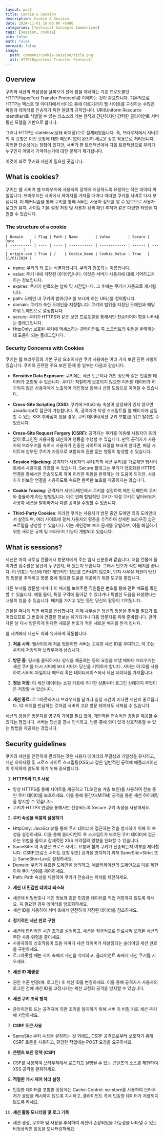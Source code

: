 ```yaml
---
layout: post
title: Cookie & Session
description: Cookie & Session
date: 2024-11-01 16:00:00 +0900
categories: [Technical Concepts Summarized]
tags: [session, cookie]
pin: false
math: false
mermaid: false
image:
  path: commons/cookie-session/title.png
  alt: HTTP(Hypertext Transfer Protocol)
---
```

<!-- categories: [Technical Concepts Summarized, Technical Labs, Technical Terms, Useful Apps To Help With Technology] -->

## Overview
쿠키와 세션의 복잡성을 살펴보기 전에 웹을 지배하는 기본 프로토콜인 HTTP(HyperText Transfer Protocol)를 이해하는 것이 중요합니다. 기본적으로 HTTP는 텍스트 및 이미지에서 비디오 등에 이르기까지 웹 사이트를 구성하는 수많은 파일과 데이터를 전송하기 위한 일련의 규칙입니다. URI(Uniform Resource Identifier)로 식별할 수 있는 리소스의 기본 원칙과 간단하지만 강력한 클라이언트 서버 통신 모델을 기반으로 합니다.

그러나 HTTP는 stateless(상태 비저장)으로 설계되었습니다. 즉, 브라우저에서 서버로의 각 요청은 이전 요청에 대한 메모리 없이 완전히 새로운 상호 작용으로 처리됩니다. 이러한 단순성에는 장점이 있지만, 서버가 한 트랜잭션에서 다음 트랜잭션으로 우리가 누구인지 어떻게 기억하는가에 대한 문제가 제기됩니다.

이것이 바로 쿠키와 세션이 필요한 곳입니다.

## What is cookies?
쿠키는 웹 서버가 웹 브라우저에 사용자의 장치에 저장하도록 요청하는 작은 데이터 파일입니다. 브라우저는 서버에서 페이지를 가져올 때마다 이러한 쿠키를 서버로 다시 보냅니다. 이 메커니즘을 통해 쿠키를 통해 서버는 사용자 정보를 알 수 있으므로 사용자 로그인 유지, 사이트 기본 설정 저장 및 사용자 검색 패턴 추적과 같은 다양한 작업을 지원할 수 있습니다.

### The structure of a cookie
```
| Domain     | Flag | Path | Name        | Value        | Secure | Date       |
| ---------- | ---- | ---- | ----------- | ------------ | ------ | ---------- |
| origin.com | True | /    | Cookie_Name | Cookie_Value | True   | 11/01/2024 |
```
- name: 쿠키의 키 또는 식별자입니다. 쿠키가 참조되는 이름입니다.
- value: 쿠키 내에 저장된 데이터입니다. 이것은 서버가 사용자에 대해 기억하고자 하는 정보입니다.
- expires: 쿠키가 만료되는 날짜 및 시간입니다. 그 후에는 쿠키가 자동으로 제거됩니다.
- path: 도메인 내 쿠키의 범위(쿠키를 보내야 하는 URL)를 정의합니다.
- domain: 쿠키가 속한 도메인을 지정합니다. 쿠키의 범위를 지정된 도메인과 해당 하위 도메인으로 설정합니다.
- secure: 쿠키가 HTTPS와 같은 보안 프로토콜을 통해서만 전송되어야 함을 나타내는 플래그입니다.
- HttpOnly: 보호된 쿠키에 액세스하는 클라이언트 쪽 스크립트의 위험을 완화하는 데 도움이 되는 플래그입니다.

### Security Concerns with Cookies
쿠키는 웹 브라우징의 기본 구성 요소이지만 쿠키 사용에는 여러 가지 보안 관련 사항이 있습니다. 쿠키와 관련된 주요 보안 문제 중 일부는 다음과 같습니다.

- **Sensitive Data Exposure**: 쿠키에는 세션 토큰이나 개인 정보와 같은 민감한 데이터가 포함될 수 있습니다. 쿠키가 적절하게 보호되지 않으면 이러한 데이터가 허가되지 않은 사용자에게 노출되어 개인정보 침해나 신원 도용으로 이어질 수 있습니다.

- **Cross-Site Scripting (XSS)**: 쿠키에 HttpOnly 속성이 설정되어 있지 않으면 JavaScript로 접근이 가능합니다. 즉, 공격자가 악성 스크립트를 웹 페이지에 삽입할 수 있는 XSS 취약점이 있을 경우, 쿠키 데이터(세션 쿠키 포함)를 읽고 탈취할 수 있습니다.

- **Cross-Site Request Forgery (CSRF)**: 공격자는 쿠키를 이용해 사용자의 동의 없이 로그인된 사용자를 대신하여 행동을 수행할 수 있습니다. 만약 공격자가 사용자의 브라우저를 속여서 사용자가 인증된 사이트에 요청을 보내게 한다면, 해당 사이트에 첨부된 쿠키가 자동으로 포함되어 권한 없는 행동이 발생할 수 있습니다.

- **Session Hijacking**: 공격자가 사용자의 쿠키(특히 세션 쿠키)를 가로채면 웹사이트에서 사용자를 가장할 수 있습니다. Secure 플래그는 쿠키가 암호화된 HTTPS 연결을 통해서만 전송되도록 하여 이러한 위험을 완화하는 데 도움이 되지만, 사용자가 비보안 연결을 사용하도록 속으면 완벽한 보호를 제공하지는 않습니다.
  
- **Cookie Tossing**: 공격자가 서브도메인에서 쿠키를 설정하여 메인 도메인의 쿠키와 충돌하게 하는 방법입니다. 이로 인해 합법적인 쿠키가 악성 쿠키로 덮어씌워져 사용자 세션을 탈취하거나 다른 공격을 수행할 수 있습니다.

- **Third-Party Cookies**: 이러한 쿠키는 사용자가 방문 중인 도메인 외의 도메인에서 설정되며, 여러 사이트에 걸쳐 사용자의 활동을 추적하여 상세한 브라우징 습관 프로필을 생성할 수 있습니다. 이는 개인정보 보호 문제를 유발하며, 이를 해결하기 위한 새로운 규제 및 브라우저 기능이 개발되고 있습니다.

## What is sessions?
세션은 마치 사무실 건물에서 방문자에게 주는 임시 신분증과 같습니다. 처음 건물에 들어가면 접수원은 당신이 누구인지, 왜 왔는지 모릅니다. 그래서 번호가 적힌 배지를 줍니다. 이 번호는 당신에 대한 개인적인 정보를 드러내지 않으며, 단지 사무실 직원이 당신의 방문을 추적하고 방문 중에 필요한 도움을 제공하기 위한 도구일 뿐입니다.

다른 부서를 방문할 때마다 이 배지를 보여주면 직원들은 번호를 통해 관련 메모를 확인할 수 있습니다. 예를 들어, 특정 구역에 들어갈 수 있다거나 특별한 도움을 요청했다는 내용이 있을 수 있습니다. 배지를 가지고 있는 동안 당신의 활동이 기억됩니다.

건물을 떠나게 되면 배지를 반납합니다. 이제 사무실은 당신의 방문을 추적할 필요가 없어졌으므로 그 번호에 연결된 정보는 폐기되거나 다음 방문자를 위해 준비됩니다. 만약 다른 날 다시 방문하게 된다면 새로운 번호가 적힌 새로운 배지를 받게 됩니다.

웹 세계에서 세션도 이와 유사하게 작동합니다.

1. **처음 시작**: 웹사이트에 처음 방문하면 서버는 고유한 세션 ID를 부여하고, 이 ID는 쿠키에 저장되어 브라우저에 남습니다.

2. **방문 중**: 링크를 클릭하거나 양식을 제출하는 등의 요청을 보낼 때마다 브라우저는 세션 쿠키를 다시 서버에 보내 서버가 당신을 기억하게 합니다. 서버는 이 ID를 사용하여 서버의 파일이나 메모리 혹은 데이터베이스에서 세션 데이터를 가져옵니다.

3. **정보 저장**: 이 세션 데이터는 쇼핑 카트에 추가한 상품부터 로그인 상태까지 무엇이든 저장할 수 있습니다.

4. **세션 종료**: 로그아웃하거나 브라우저를 닫거나 일정 시간이 지나면 세션이 종료됩니다. ID 배지를 반납하는 것처럼 서버의 고유 방문 데이터도 삭제될 수 있습니다.

세션의 장점은 방문자를 영구히 기억할 필요 없이, 개인화된 연속적인 경험을 제공할 수 있다는 점입니다. 서버는 당신을 잠시 인식하고, 방문 중에 의미 있게 상호작용할 수 있는 방법을 제공하는 것입니다.

## Security guidelines
쿠키와 세션을 안전하게 관리하는 것은 사용자 데이터의 무결성과 기밀성을 유지하고, 세션 하이재킹 및 크로스 사이트 스크립팅(XSS)과 같은 일반적인 공격에 애플리케이션이 취약하지 않도록 하기 위해 중요합니다.

1. **HTTPS와 TLS 사용**
- 항상 HTTPS를 통해 사이트를 제공하고 TLS(전송 계층 보안)를 사용하여 전송 중인 쿠키 데이터를 보호하세요. 이를 통해 중간자(MITM) 공격을 통한 세션 하이재킹을 방지할 수 있습니다.
- 쿠키가 HTTPS 연결을 통해서만 전송되도록 Secure 쿠키 속성을 사용하세요.

2. **쿠키 속성을 적절히 설정하기**
- HttpOnly: JavaScript를 통해 쿠키 데이터에 접근하는 것을 방지하기 위해 이 속성을 설정하세요. 이를 통해 클라이언트 측 스크립트가 보호된 쿠키 데이터에 접근하는 위험을 줄이고 잠재적인 XSS 취약점의 영향을 완화할 수 있습니다.
- SameSite: 이 속성은 크로스 사이트 요청과 함께 쿠키가 전송되는지 여부를 제어합니다. CSRF(크로스 사이트 요청 위조) 공격을 방지하기 위해 SameSite=Strict 또는 SameSite=Lax로 설정하세요.
- Domain: 쿠키가 유효한 도메인을 정의하고, 애플리케이션의 도메인으로 이를 제한하여 쿠키 범위를 제어하세요.
- Path: Path 속성을 제한하여 쿠키가 전송되는 위치를 제한하세요.

3. **세션 내 민감한 데이터 최소화**
- 세션에 비밀번호나 개인 정보와 같은 민감한 데이터를 직접 저장하지 않도록 하세요. 꼭 필요한 경우 데이터를 암호화하세요.
- 세션 ID를 사용하여 서버 측에서 안전하게 저장된 데이터를 참조하세요.

4. **정기적인 세션 만료 구현**
- 세션에 합리적인 시간 초과를 설정하고, 세션을 적극적으로 만료시켜 오래된 세션의 무단 사용 위험을 줄이세요.
- 사용자와의 상호작용이 있을 때마다 세션 타이머가 재설정되는 슬라이딩 세션 만료를 구현하세요.
- 로그아웃할 때는 서버 측에서 세션을 삭제하고, 클라이언트 측에서 세션 쿠키를 지우세요.

5. **세션 ID 재생성**
- 권한 수준 변경(예: 로그인) 후 세션 ID를 변경하세요. 이를 통해 공격자가 사용자의 로그인 전에 세션 ID를 고정시키는 세션 고정화 공격을 방지할 수 있습니다.

6. **세션 쿠키 조작 방지**
- 클라이언트 또는 공격자에 의한 조작을 탐지하기 위해 서버 측 비밀 키로 세션 쿠키에 서명하세요.

7. **CSRF 토큰 사용**
- SameSite 쿠키 속성을 설정하는 것 외에도, CSRF 공격으로부터 보호하기 위해 CSRF 토큰을 사용하고, 민감한 작업에는 POST 요청을 요구하세요.

8. **콘텐츠 보안 정책 (CSP)**
- CSP를 사용하여 브라우저에서 로드되고 실행될 수 있는 콘텐츠의 소스를 제한하여 XSS 공격을 완화하세요.

9. **적절한 캐시 제어 헤더 설정**
- 민감한 데이터를 포함한 응답에는 Cache-Control: no-store를 사용하여 브라우저가 응답을 캐시하지 않도록 지시하고, 클라이언트 측에 민감한 데이터가 저장되지 않도록 하세요.

10.  **세션 활동 모니터링 및 로그 기록**
- 세션 생성, 무효화 및 사용을 추적하여 세션이 손상되었을 가능성을 나타낼 수 있는 비정상적인 활동을 모니터링하세요.
